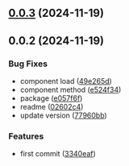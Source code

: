 ## [0.0.3](https://github.com/andrehrferreira/cmmv-ui/compare/v0.0.2...v0.0.3) (2024-11-19)



## 0.0.2 (2024-11-19)


### Bug Fixes

* component load ([49e265d](https://github.com/andrehrferreira/cmmv-ui/commit/49e265d0f9f4bfbaa7003342641fd8e3725ea701))
* component method ([e524f34](https://github.com/andrehrferreira/cmmv-ui/commit/e524f346588799a3945bc63229a66500f5617e10))
* package ([e057f6f](https://github.com/andrehrferreira/cmmv-ui/commit/e057f6f3bc66295213be4f466d91043671c60244))
* readme ([02602c4](https://github.com/andrehrferreira/cmmv-ui/commit/02602c4306bfbab44c9cbb9ab451aa81f8238d18))
* update version ([77960bb](https://github.com/andrehrferreira/cmmv-ui/commit/77960bb4b3701aabe6054b7306fff7ef195e8665))


### Features

* first commit ([3340eaf](https://github.com/andrehrferreira/cmmv-ui/commit/3340eaf61057be021ebcb2f83678682a8e1490c5))



